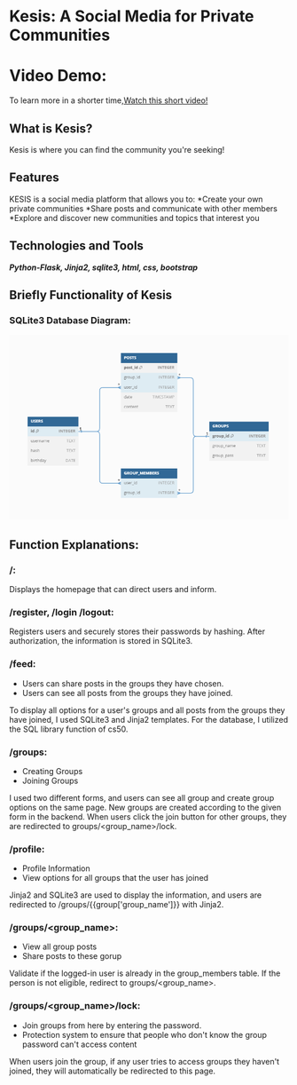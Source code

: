 # Kesis: A Social Media for Private Communities

# Video Demo:
To learn more in a shorter time,[Watch this short video!](google.com)

## What is Kesis?

Kesis is where you can find the community you're seeking!

## Features
KESIS is a social media platform that allows you to:
*Create your own private communities
*Share posts and communicate with other members
*Explore and discover new communities and topics that interest you

## Technologies and Tools
**_Python-Flask, Jinja2, sqlite3, html, css, bootstrap_**

## Briefly Functionality of Kesis

### SQLite3 Database Diagram:
<img src="./static/database.png"/>



## Function Explanations:
### /:
Displays the homepage that can direct users and inform.

### /register, /login /logout:
Registers users and securely stores their passwords by hashing. After authorization, the information is stored in SQLite3.


### /feed:
* Users can share posts in the groups they have chosen.
* Users can see all posts from the groups they have joined.

To display all options for a user's groups and all posts from the groups they have joined, I used SQLite3 and Jinja2 templates. For the database, I utilized the SQL library function of cs50.

### /groups:
* Creating Groups
* Joining Groups

I used two different forms, and users can see all group and create group options on the same page. New groups are created according to the given form in the backend. When users click the join button for other groups, they are redirected to groups/<group_name>/lock.

### /profile:
* Profile Information
* View options for all groups that the user has joined

Jinja2 and SQLite3 are used to display the information, and users are redirected to /groups/{{group['group_name']}} with Jinja2.


### /groups/<group_name>:
* View all group posts
* Share posts to these gorup

Validate if the logged-in user is already in the group_members table. If the person is not eligible, redirect to groups/<group_name>.

### /groups/<group_name>/lock:
* Join groups from here by entering the password.
* Protection system to ensure that people who don't know the group password can't access content

When users join the group, if any user tries to access groups they haven't joined, they will automatically be redirected to this page.



